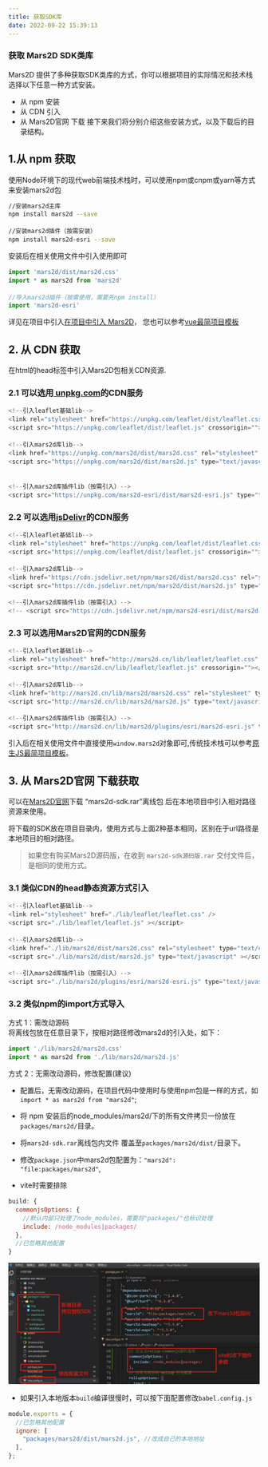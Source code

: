 ```yaml
---
title: 获取SDK库
date: 2022-09-22 15:39:13
---
```


<h3> 获取 Mars2D SDK类库 </h3>

Mars2D 提供了多种获取SDK类库的方式，你可以根据项目的实际情况和技术栈选择以下任意一种方式安装。
 - 从 npm 安装
 - 从 CDN 引入
 - 从 Mars2D官网 下载
接下来我们将分别介绍这些安装方式，以及下载后的目录结构。

## 1.从 npm 获取
使用Node环境下的现代web前端技术栈时，可以使用npm或cnpm或yarn等方式来安装mars2d包
``` sh
//安装mars2d主库
npm install mars2d --save   

//安装mars2d插件（按需安装）
npm install mars2d-esri --save
```
安装后在相关使用文件中引入使用即可
```js
import 'mars2d/dist/mars2d.css'
import * as mars2d from 'mars2d'
 
//导入mars2d插件（按需使用，需要先npm install）
import 'mars2d-esri'
```
详见在项目中引入[在项目中引入 Mars2D]()， 您也可以参考[vue最简项目模板](https://github.com/marsgis/mars2d-vue-template)

## 2. 从 CDN 获取
在html的head标签中引入Mars2D包相关CDN资源.

### 2.1 可以选用[ unpkg.com](https://unpkg.com/)的CDN服务
``` js
<!--引入leaflet基础lib-->
<link rel="stylesheet" href="https://unpkg.com/leaflet/dist/leaflet.css" />
<script src="https://unpkg.com/leaflet/dist/leaflet.js" crossorigin=""></script>

<!--引入mars2d库lib-->
<link href="https://unpkg.com/mars2d/dist/mars2d.css" rel="stylesheet" type="text/css" />
<script src="https://unpkg.com/mars2d/dist/mars2d.js" type="text/javascript" ></script>  


<!--引入mars2d库插件lib（按需引入）-->  
<script src="https://unpkg.com/mars2d-esri/dist/mars2d-esri.js" type="text/javascript" ></script> 

```
### 2.2 可以选用[jsDelivr](https://www.jsdelivr.com/package/npm/mars2d)的CDN服务
```js
<!--引入leaflet基础lib-->
<link rel="stylesheet" href="https://unpkg.com/leaflet/dist/leaflet.css" />
<script src="https://unpkg.com/leaflet/dist/leaflet.js" crossorigin=""></script>

<!--引入mars2d库lib-->
<link href="https://cdn.jsdelivr.net/npm/mars2d/dist/mars2d.css" rel="stylesheet" type="text/css" />
<script src="https://cdn.jsdelivr.net/npm/mars2d/dist/mars2d.js" type="text/javascript"></script>

<!--引入mars2d库插件lib（按需引入）-->
<!-- <script src="https://cdn.jsdelivr.net/npm/mars2d-esri/dist/mars2d-esri.js" type="text/javascript" ></script>  -->

```
### 2.3 可以选用Mars2D官网的CDN服务
``` js
<!--引入leaflet基础lib-->
<link rel="stylesheet" href="http://mars2d.cn/lib/leaflet/leaflet.css" />
<script src="http://mars2d.cn/lib/leaflet/leaflet.js" crossorigin=""></script>

<!--引入mars2d库lib-->
<link href="http://mars2d.cn/lib/mars2d/mars2d.css" rel="stylesheet" type="text/css" />
<script src="http://mars2d.cn/lib/mars2d/mars2d.js" type="text/javascript" ></script>  

<!--引入mars2d库插件lib（按需引入）-->  
<script src="http://mars2d.cn/lib/mars2d/plugins/esri/mars2d-esri.js" type="text/javascript" ></script>  
```
引入后在相关使用文件中直接使用`window.mars2d`对象即可,传统技术栈可以参考[原生JS最简项目模板](https://github.com/marsgis/mars2d-es5-template)。
## 3. 从 Mars2D官网 下载获取
可以在[Mars2D官网](http://mars2d.cn/download.html)下载 “mars2d-sdk.rar”离线包 后在本地项目中引入相对路径资源来使用。

将下载的SDK放在项目目录内，使用方式与上面2种基本相同，区别在于url路径是本地项目的相对路径。
> 如果您有购买Mars2D源码版，在收到 `mars2d-sdk源码版.rar` 交付文件后，是相同的使用方式。

### 3.1 类似CDN的head静态资源方式引入
``` js
<!--引入leaflet基础lib-->
<link rel="stylesheet" href="./lib/leaflet/leaflet.css" />
<script src="./lib/leaflet/leaflet.js" ></script>

<!--引入mars2d库lib-->
<link href="./lib/mars2d/dist/mars2d.css" rel="stylesheet" type="text/css" />
<script src="./lib/mars2d/dist/mars2d.js" type="text/javascript" ></script>  

<!--引入mars2d库插件lib（按需引入）-->  
<script src="./lib/mars2d/plugins/esri/mars2d-esri.js" type="text/javascript" ></script> 

```

### 3.2 类似npm的import方式导入
方式 1：需改动源码<br />
将离线包放在任意目录下，按相对路径修改mars2d的引入处，如下：
```js
import './lib/mars2d/mars2d.css'
import * as mars2d from './lib/mars2d/mars2d.js' 
```

方式 2：无需改动源码，修改配置(建议)
 - 配置后，无需改动源码，在项目代码中使用时与使用npm包是一样的方式，如 `import * as mars2d from "mars2d"`;

 - 将 npm 安装后的node_modules/mars2d/下的所有文件拷贝一份放在`packages/mars2d/`目录。

 - 将`mars2d-sdk.rar`离线包内文件 覆盖至`packages/mars2d/dist/`目录下。

 - 修改`package.json`中mars2d包配置为：`"mars2d": "file:packages/mars2d"`,

 - vite时需要排除
```js
build: {
  commonjsOptions: {
    //默认内部只处理了node_modules，需要将"packages/"也标识处理
    include: /node_modules|packages/
  },
  //已忽略其他配置
}
```
![配置图][1]
 - 如果引入本地版本`build`编译很慢时，可以按下面配置修改`babel.config.js`

```js
module.exports = {
  //已忽略其他配置
  ignore: [
    "packages/mars2d/dist/mars2d.js", //改成自己的本地地址
  ],
};
```

[1]: ../public/image/start-download-import.jpg